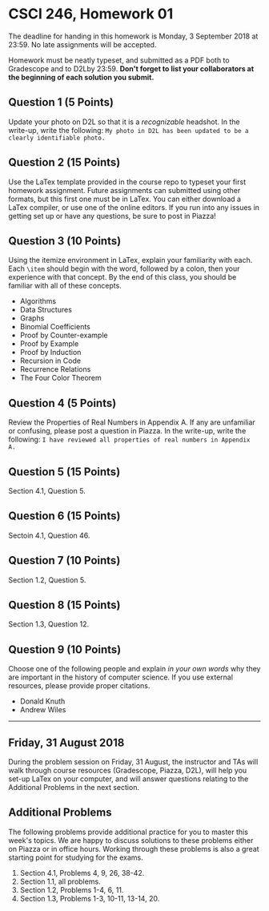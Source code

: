 # CSCI 246, Homework 01

The deadline for handing in this homework is Monday, 3 September 2018 at 23:59. No late assignments will be accepted.

Homework must be  neatly typeset,
and submitted as a PDF both to Gradescope and to D2Lby 23:59.  **Don't
forget to list your collaborators at the beginning of each solution you submit.**

## Question 1 (5 Points)
Update your photo on D2L so that it is a _recognizable_ headshot.  In the write-up, write the following: `My photo in D2L has been updated to be a clearly identifiable photo.`

## Question 2 (15 Points)
Use the LaTex template provided in the course repo to typeset your first homework assignment.  Future assignments can submitted using other formats, but this first one must be in LaTex.  You can either download a LaTex compiler, or use one of the online editors.  If you run into any issues in getting set up or have any questions, be sure to post in Piazza!

## Question 3 (10 Points)
Using the itemize environment in LaTex, explain your familiarity with each.  Each `\item` should begin with the word, followed by a colon, then your experience with that concept.  By the end of this class, you should be familiar with all of these concepts.

* Algorithms
* Data Structures
* Graphs
* Binomial Coefficients
* Proof by Counter-example
* Proof by Example
* Proof by Induction
* Recursion in Code
* Recurrence Relations
* The Four Color Theorem

## Question 4 (5 Points)
Review the Properties of Real Numbers in Appendix A.  If any are unfamiliar or confusing, please post a question in Piazza.  In the write-up, write the following: `I have reviewed all properties of real numbers in Appendix A.`

## Question 5 (15 Points)
Section 4.1, Question 5.

## Question 6 (15 Points)
Sectoin 4.1, Question 46.

## Question 7 (10 Points)
Section 1.2, Question 5.

## Question 8 (15 Points)
Section 1.3, Question 12.

## Question 9 (10 Points)
Choose one of the following people and explain _in your own words_ why they are important in the history of computer science.  If you use external resources, please provide proper citations.

* Donald Knuth
* Andrew Wiles

------------------

## Friday, 31 August 2018
During the problem session on Friday, 31 August, the instructor and TAs will walk through course resources (Gradescope, Piazza, D2L), will help you set-up LaTex on your computer, and will answer questions relating to the Additional Problems in the next section.

## Additional Problems
The following problems provide additional practice for you to master this week's topics.  We are happy to discuss solutions to these problems either on Piazza or in office hours.  Working through these problems is also a great starting point for studying for the exams.

1. Section 4.1, Problems 4, 9, 26, 38-42.
2. Section 1.1, all problems.
3. Section 1.2, Problems 1-4, 6, 11.
4. Section 1.3, Problems 1-3, 10-11, 13-14, 20.
